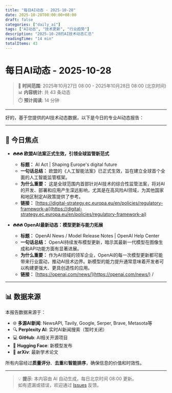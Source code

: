 ```yaml
---
title: "每日AI动态 - 2025-10-28"
date: 2025-10-28T08:00:00+08:00
draft: false
categories: ["daily_ai"]
tags: ["AI动态", "技术更新", "行业趋势"]
description: "2025-10-28的AI技术动态汇总"
readingTime: "14 min"
totalItems: 43
---
```


# 每日AI动态 - 2025-10-28

> 📅 **时间范围**: 2025年10月27日 08:00 - 2025年10月28日 08:00 (北京时间)  
> 📊 **内容统计**: 共 43 条动态  
> ⏱️ **预计阅读**: 14 分钟

---

好的，基于您提供的AI技术动态数据，以下是今日的专业AI动态报告：

---

## 📰 今日焦点

*   **🔥🔥🔥 欧盟AI法案正式生效，引领全球监管新范式**
    *   **标题：** AI Act | Shaping Europe's digital future
    *   **一句话总结：** 欧盟的《人工智能法案》已正式生效，旨在建立全球首个全面的人工智能监管框架。
    *   **为什么重要：** 这是全球范围内首部针对AI技术的综合性监管法案，将对AI的开发、部署和应用产生深远影响，尤其是在高风险AI领域，为其他国家和地区制定AI政策提供了参考。
    *   **链接：** [https://digital-strategy.ec.europa.eu/en/policies/regulatory-framework-ai](https://digital-strategy.ec.europa.eu/en/policies/regulatory-framework-ai)

*   **🔥🔥🔥 OpenAI最新动态：模型更新与能力拓展**
    *   **标题：** OpenAI News / Model Release Notes | OpenAI Help Center
    *   **一句话总结：** OpenAI持续发布模型更新，暗示其最新一代模型在图像生成和API功能方面有显著进展。
    *   **为什么重要：** 作为AI领域的领军企业，OpenAI的每一次模型更新都可能带来行业震动，推动AI技术边界。新模型的能力提升通常意味着开发者可以构建更强大、更具创造性的应用。
    *   **链接：** [https://openai.com/news/](https://openai.com/news/) /

---

## 📊 数据来源

本报告数据来源于：
- 🌐 **多源AI新闻**: NewsAPI, Tavily, Google, Serper, Brave, Metasota等
- 🔍 **Perplexity AI**: 实时AI新闻搜索（暂时关闭）
- 💻 **GitHub**: AI相关开源项目
- 🤗 **Hugging Face**: 新模型发布
- 📄 **arXiv**: 最新学术论文

所有内容经过**质量评分**、**去重**和**智能排序**，确保信息的价值和时效性。

---

> 💡 **提示**: 本内容由 AI 自动生成，每日北京时间 08:00 更新。  
> 如有遗漏或错误，欢迎通过 [Issues](https://github.com/hobbytp/hobbytp.github.io/issues) 反馈。
